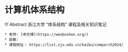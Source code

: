 # 计算机体系结构

!!! Abstract
    浙江大学 “体系结构” 课程及相关知识笔记  
    
    * 老师: [申文博](https://wenboshen.org/)
    * 助教: 
    * 课程网址： https://list.zju.edu.cn/kaibu/comparch2024/

